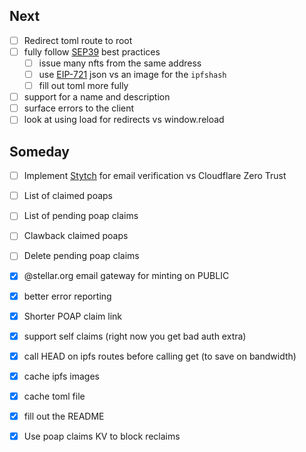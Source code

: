 ## Next
- [ ] Redirect toml route to root
- [ ] fully follow [SEP39](https://github.com/stellar/stellar-protocol/blob/master/ecosystem/sep-0039.md) best practices 
  - [ ] issue many nfts from the same address
  - [ ] use [EIP-721](https://eips.ethereum.org/EIPS/eip-721) json vs an image for the `ipfshash`
  - [ ] fill out toml more fully
- [ ] support for a name and description
- [ ] surface errors to the client
- [ ] look at using load for redirects vs window.reload

## Someday
- [ ] Implement [Stytch](https://stytch.com/) for email verification vs Cloudflare Zero Trust
- [ ] List of claimed poaps
- [ ] List of pending poap claims
- [ ] Clawback claimed poaps
- [ ] Delete pending poap claims

- [x] @stellar.org email gateway for minting on PUBLIC
- [x] better error reporting
- [x] Shorter POAP claim link
- [x] support self claims (right now you get bad auth extra)
- [x] call HEAD on ipfs routes before calling get (to save on bandwidth)
- [x] cache ipfs images
- [x] cache toml file
- [x] fill out the README
- [x] Use poap claims KV to block reclaims
